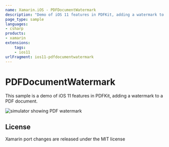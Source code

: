 ```yaml
---
name: Xamarin.iOS - PDFDocumentWatermark
description: "Demo of iOS 11 features in PDFKit, adding a watermark to a PDF document (iOS11)"
page_type: sample
languages:
- csharp
products:
- xamarin
extensions:
    tags:
    - ios11
urlFragment: ios11-pdfdocumentwatermark
---
```

# PDFDocumentWatermark

This sample is a demo of iOS 11 features in PDFKit, adding a watermark to a PDF document.

![simulator showing PDF watermark](Screenshots/01-sml.png)

## License

Xamarin port changes are released under the MIT license
